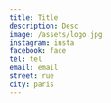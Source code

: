 ```yaml
---
title: Title
description: Desc
image: /assets/logo.jpg
instagram: insta
facebook: face
tél: tel
email: email
street: rue
city: paris
---
```


